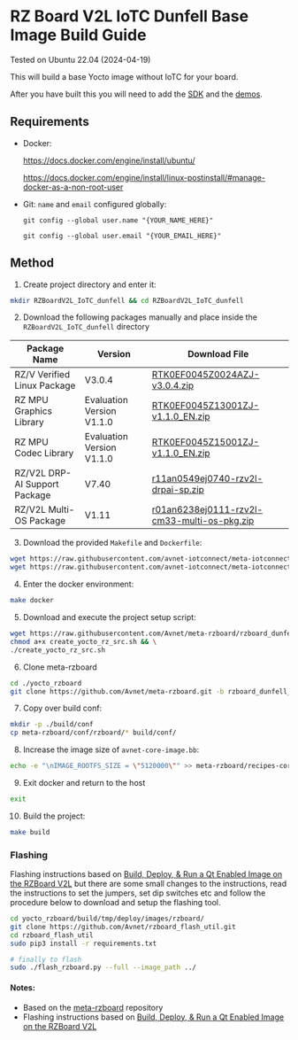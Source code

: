 # RZ Board V2L IoTC Dunfell Base Image Build Guide
Tested on Ubuntu 22.04 (2024-04-19)

This will build a base Yocto image without IoTC for your board.

After you have built this you will need to add the [SDK](../../IoTC-SDK/README.md) and the [demos](../../Demos/README.md).

## Requirements
- Docker: 

    https://docs.docker.com/engine/install/ubuntu/
    
    https://docs.docker.com/engine/install/linux-postinstall/#manage-docker-as-a-non-root-user
- Git: `name` and `email` configured globally:

    `git config --global user.name "{YOUR_NAME_HERE}"`

    `git config --global user.email "{YOUR_EMAIL_HERE}"`

## Method
1. Create project directory and enter it:
```bash
mkdir RZBoardV2L_IoTC_dunfell && cd RZBoardV2L_IoTC_dunfell 
```

2. Download the following packages manually and place inside the `RZBoardV2L_IoTC_dunfell` directory

| Package Name                  | Version                   | Download File                                                                                                                                                             |
|-------------------------------|---------------------------|---------------------------------------------------------------------------------------------------------------------------------------------------------------------------|
| RZ/V Verified Linux Package   | V3.0.4                    | [RTK0EF0045Z0024AZJ-v3.0.4.zip](https://www.renesas.com/us/en/document/swo/rzv-verified-linux-package-v304rtk0ef0045z0024azj-v304zip?r=1628526)                           |
| RZ MPU Graphics Library       | Evaluation Version V1.1.0 | [RTK0EF0045Z13001ZJ-v1.1.0_EN.zip](https://www.renesas.com/us/en/document/sws/rz-mpu-graphics-library-evaluation-version-rzv2l-rtk0ef0045z13001zj-v110enzip?r=1843541)    |
| RZ MPU Codec Library          | Evaluation Version V1.1.0 | [RTK0EF0045Z15001ZJ-v1.1.0_EN.zip](https://www.renesas.com/us/en/document/sws/rz-mpu-video-codec-library-evaluation-version-rzv2l-rtk0ef0045z15001zj-v110enzip?r=1844066) |
| RZ/V2L DRP-AI Support Package | V7.40                     | [r11an0549ej0740-rzv2l-drpai-sp.zip](https://www.renesas.com/us/en/document/sws/rzv2l-drp-ai-support-package-version-740?r=1558356)                                       |
| RZ/V2L Multi-OS Package       | V1.11                     | [r01an6238ej0111-rzv2l-cm33-multi-os-pkg.zip](https://www.renesas.com/us/en/document/sws/rzv-multi-os-package-v111?r=1570181)                                             |


3. Download the provided `Makefile` and `Dockerfile`:
```bash
wget https://raw.githubusercontent.com/avnet-iotconnect/meta-iotconnect-docs/main/Build/RZBoardV2L/dunfell/Dockerfile && \
wget https://raw.githubusercontent.com/avnet-iotconnect/meta-iotconnect-docs/main/Build/RZBoardV2L/dunfell/Makefile
```

4. Enter the docker environment:
```bash
make docker
```

5. Download and execute the project setup script:
```bash
wget https://raw.githubusercontent.com/Avnet/meta-rzboard/rzboard_dunfell_5.10_v3/tools/create_yocto_rz_src.sh && \
chmod a+x create_yocto_rz_src.sh && \
./create_yocto_rz_src.sh
```

6. Clone meta-rzboard
```bash
cd ./yocto_rzboard
git clone https://github.com/Avnet/meta-rzboard.git -b rzboard_dunfell_5.10_v3
```

7. Copy over build conf:
```bash
mkdir -p ./build/conf
cp meta-rzboard/conf/rzboard/* build/conf/
```

8. Increase the image size of `avnet-core-image.bb`:
```bash
echo -e "\nIMAGE_ROOTFS_SIZE = \"5120000\"" >> meta-rzboard/recipes-core/images/avnet-core-image.bb
```

9. Exit docker and return to the host
```bash
exit
```

10. Build the project:
```bash
make build
```

### Flashing
Flashing instructions based on [Build, Deploy, & Run a Qt Enabled Image on the RZBoard V2L](https://www.hackster.io/lucas-keller/build-deploy-run-a-qt-enabled-image-on-the-rzboard-v2l-de6c41#toc-hardware-configuration-11) but there are some small changes to the instructions, read the instructions to set the jumpers, set dip switches etc and follow the procedure below to download and setup the flashing tool.
```bash
cd yocto_rzboard/build/tmp/deploy/images/rzboard/
git clone https://github.com/Avnet/rzboard_flash_util.git
cd rzboard_flash_util
sudo pip3 install -r requirements.txt

# finally to flash
sudo ./flash_rzboard.py --full --image_path ../	
```

#### Notes:
- Based on the [meta-rzboard](https://github.com/Avnet/meta-rzboard/tree/rzboard_dunfell_5.10_v3) repository
- Flashing instructions based on [Build, Deploy, & Run a Qt Enabled Image on the RZBoard V2L](https://www.hackster.io/lucas-keller/build-deploy-run-a-qt-enabled-image-on-the-rzboard-v2l-de6c41#toc-hardware-configuration-11)
